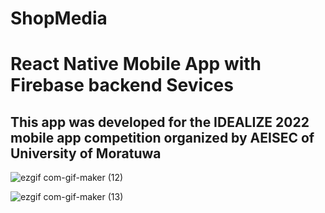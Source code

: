 # ShopMedia
# React Native Mobile App with Firebase backend Sevices
## This app was developed for the IDEALIZE 2022 mobile app competition organized by AEISEC of University of Moratuwa


![ezgif com-gif-maker (12)](https://user-images.githubusercontent.com/77486691/183259794-3396702e-8d3c-42d6-a844-0ff5ed249b83.gif)

![ezgif com-gif-maker (13)](https://user-images.githubusercontent.com/77486691/183259796-28e0dd06-6a87-4a9f-8ef1-1ce83f5ef05c.gif)
